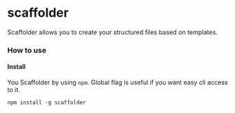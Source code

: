 # scaffolder
Scaffolder allows you to create your structured files based on templates.

### How to use

#### Install
You Scaffolder by using `npm`. Global flag is useful if you want easy cli access to it.

```
npm install -g scaffolder
```

